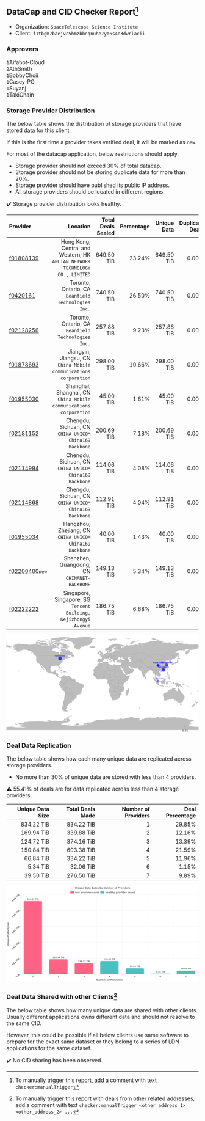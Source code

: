 ## DataCap and CID Checker Report[^1]
 - Organization: `SpaceTelescope Science Institute`
 - Client: `f1tbgm7baejvc5hmzbbeqnuhe7yq6s4e3dwrlacii`
### Approvers
`1`Aifabot-Cloud<br/>`2`AthSmith<br/>`1`BobbyChoii<br/>`1`Casey-PG<br/>`1`Suyanj<br/>`1`TakiChain

### Storage Provider Distribution
The below table shows the distribution of storage providers that have stored data for this client.

If this is the first time a provider takes verified deal, it will be marked as `new`.

For most of the datacap application, below restrictions should apply.
 - Storage provider should not exceed 30% of total datacap.
 - Storage provider should not be storing duplicate data for more than 20%.
 - Storage provider should have published its public IP address.
 - All storage providers should be located in different regions.

✔️ Storage provider distribution looks healthy.

| Provider                                                    |                                                                        Location | Total Deals Sealed | Percentage | Unique Data | Duplicate Deals |
| :---------------------------------------------------------- | ------------------------------------------------------------------------------: | -----------------: | ---------: | ----------: | --------------: |
| [f01808139](https://filfox.info/en/address/f01808139)       | Hong Kong, Central and Western, HK<br/>`ANLIAN NETWORK TECHNOLOGY CO., LIMITED` |         649.50 TiB |     23.24% |  649.50 TiB |           0.00% |
| [f0420161](https://filfox.info/en/address/f0420161)         |                          Toronto, Ontario, CA<br/>`Beanfield Technologies Inc.` |         740.50 TiB |     26.50% |  740.50 TiB |           0.00% |
| [f02128256](https://filfox.info/en/address/f02128256)       |                          Toronto, Ontario, CA<br/>`Beanfield Technologies Inc.` |         257.88 TiB |      9.23% |  257.88 TiB |           0.00% |
| [f01878693](https://filfox.info/en/address/f01878693)       |             Jiangyin, Jiangsu, CN<br/>`China Mobile communications corporation` |         298.00 TiB |     10.66% |  298.00 TiB |           0.00% |
| [f01955030](https://filfox.info/en/address/f01955030)       |            Shanghai, Shanghai, CN<br/>`China Mobile communications corporation` |          45.00 TiB |      1.61% |   45.00 TiB |           0.00% |
| [f02181152](https://filfox.info/en/address/f02181152)       |                       Chengdu, Sichuan, CN<br/>`CHINA UNICOM China169 Backbone` |         200.69 TiB |      7.18% |  200.69 TiB |           0.00% |
| [f02114994](https://filfox.info/en/address/f02114994)       |                       Chengdu, Sichuan, CN<br/>`CHINA UNICOM China169 Backbone` |         114.06 TiB |      4.08% |  114.06 TiB |           0.00% |
| [f02114868](https://filfox.info/en/address/f02114868)       |                       Chengdu, Sichuan, CN<br/>`CHINA UNICOM China169 Backbone` |         112.91 TiB |      4.04% |  112.91 TiB |           0.00% |
| [f01955034](https://filfox.info/en/address/f01955034)       |                     Hangzhou, Zhejiang, CN<br/>`CHINA UNICOM China169 Backbone` |          40.00 TiB |      1.43% |   40.00 TiB |           0.00% |
| [f02200400](https://filfox.info/en/address/f02200400)`new`  |                                 Shenzhen, Guangdong, CN<br/>`CHINANET-BACKBONE` |         149.13 TiB |      5.34% |  149.13 TiB |           0.00% |
| [f02222222](https://filfox.info/en/address/f02222222)       |             Singapore, Singapore, SG<br/>`Tencent Building, Kejizhongyi Avenue` |         186.75 TiB |      6.68% |  186.75 TiB |           0.00% |

<img src="https://raw.githubusercontent.com/data-preservation-programs/filplus-checker-assets/main/filecoin-project/filecoin-plus-large-datasets/issues/1573/1690356297271.png"/>

### Deal Data Replication
The below table shows how each many unique data are replicated across storage providers.

- No more than 30% of unique data are stored with less than 4 providers.

⚠️ 55.41% of deals are for data replicated across less than 4 storage providers.

| Unique Data Size | Total Deals Made | Number of Providers | Deal Percentage |
| ---------------: | ---------------: | ------------------: | --------------: |
|       834.22 TiB |       834.22 TiB |                   1 |          29.85% |
|       169.94 TiB |       339.88 TiB |                   2 |          12.16% |
|       124.72 TiB |       374.16 TiB |                   3 |          13.39% |
|       150.84 TiB |       603.38 TiB |                   4 |          21.59% |
|        66.84 TiB |       334.22 TiB |                   5 |          11.96% |
|         5.34 TiB |        32.06 TiB |                   6 |           1.15% |
|        39.50 TiB |       276.50 TiB |                   7 |           9.89% |

<img src="https://raw.githubusercontent.com/data-preservation-programs/filplus-checker-assets/main/filecoin-project/filecoin-plus-large-datasets/issues/1573/1690356297963.png"/>

### Deal Data Shared with other Clients[^3]
The below table shows how many unique data are shared with other clients.
Usually different applications owns different data and should not resolve to the same CID.

However, this could be possible if all below clients use same software to prepare for the exact same dataset or they belong to a series of LDN applications for the same dataset.

✔️ No CID sharing has been observed.

[^1]: To manually trigger this report, add a comment with text `checker:manualTrigger`

[^2]: Deals from those addresses are combined into this report as they are specified with `checker:manualTrigger`

[^3]: To manually trigger this report with deals from other related addresses, add a comment with text `checker:manualTrigger <other_address_1> <other_address_2> ...`
